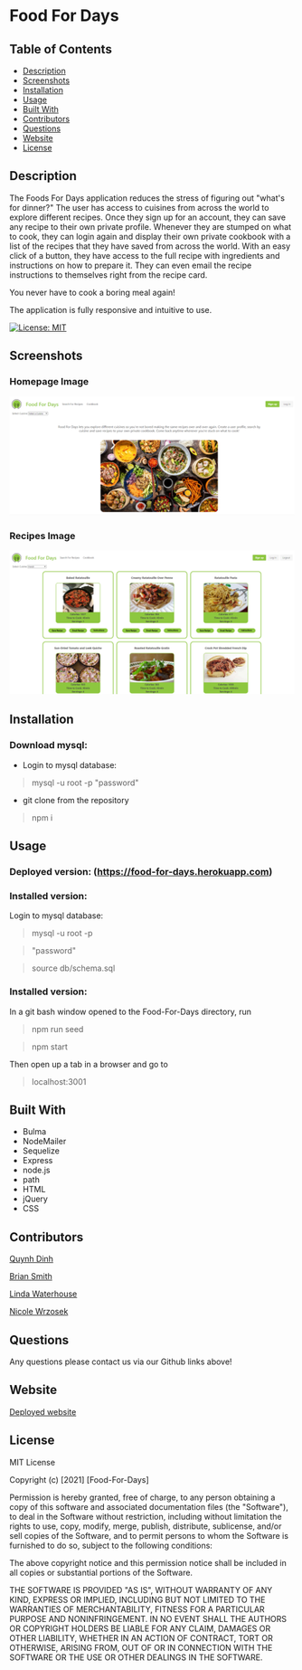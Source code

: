 # Food For Days

## Table of Contents
* [Description](#description)
* [Screenshots](#screenshots)
* [Installation](#installation)
* [Usage](#usage)
* [Built With](#built-with)
* [Contributors](#contributors)
* [Questions](#questions)
* [Website](#website)
* [License](#license)


## Description

The Foods For Days application reduces the stress of figuring out "what's for dinner?" The user has access to cuisines from across the world to explore different recipes.  Once they sign up for an account, they can save any recipe to their own private profile.  Whenever they are stumped on what to cook, they can login again and display their own private cookbook with a list of the recipes that they have saved from across the world.  With an easy click of a button, they have access to the full recipe with ingredients and instructions on how to prepare it.  They can even email the recipe instructions to themselves right from the recipe card.

You never have to cook a boring meal again!

The application is fully responsive and intuitive to use. 

[![License: MIT](https://img.shields.io/badge/License-MIT-yellow.svg)](https://opensource.org/licenses/MIT)

## Screenshots

### Homepage Image
![Homepage Image](./public/assets/image/homepageSS.png)

### Recipes Image
![Recipes image](./public/assets/image/recipeSS.png)


## Installation

### Download mysql:
* Login to mysql database:
> mysql -u root -p
> "password"

* git clone from the repository
> npm i 



## Usage

### Deployed version: (https://food-for-days.herokuapp.com)


### Installed version:

Login to mysql database:
> mysql -u root -p

> "password"

> source db/schema.sql

### Installed version:
In a git bash window opened to the Food-For-Days directory, run
> npm run seed

> npm start

Then open up a tab in a browser and go to 
>localhost:3001

## Built With

* Bulma
* NodeMailer
* Sequelize
* Express
* node.js
* path
* HTML
* jQuery
* CSS



## Contributors

[Quynh Dinh](https://github.com/quynhndinh)

[Brian Smith](https://github.com/bjtsmith23)

[Linda Waterhouse](https://github.com/llwaterhouse)

[Nicole Wrzosek](https://github.com/NicoleWrz)

## Questions

Any questions please contact us via our Github links above!



## Website

[Deployed website](https://food-for-days.herokuapp.com/)

## License

MIT License

Copyright (c) [2021] [Food-For-Days]

Permission is hereby granted, free of charge, to any person obtaining a copy
of this software and associated documentation files (the "Software"), to deal
in the Software without restriction, including without limitation the rights
to use, copy, modify, merge, publish, distribute, sublicense, and/or sell
copies of the Software, and to permit persons to whom the Software is
furnished to do so, subject to the following conditions:

The above copyright notice and this permission notice shall be included in all
copies or substantial portions of the Software.

THE SOFTWARE IS PROVIDED "AS IS", WITHOUT WARRANTY OF ANY KIND, EXPRESS OR
IMPLIED, INCLUDING BUT NOT LIMITED TO THE WARRANTIES OF MERCHANTABILITY,
FITNESS FOR A PARTICULAR PURPOSE AND NONINFRINGEMENT. IN NO EVENT SHALL THE
AUTHORS OR COPYRIGHT HOLDERS BE LIABLE FOR ANY CLAIM, DAMAGES OR OTHER
LIABILITY, WHETHER IN AN ACTION OF CONTRACT, TORT OR OTHERWISE, ARISING FROM,
OUT OF OR IN CONNECTION WITH THE SOFTWARE OR THE USE OR OTHER DEALINGS IN THE
SOFTWARE.


